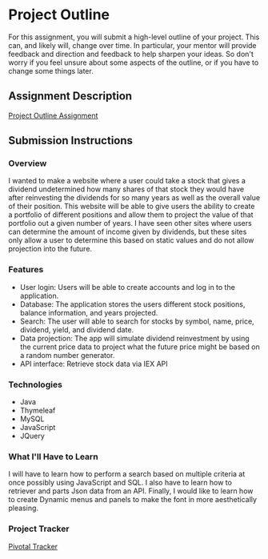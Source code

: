 # Project Outline
For this assignment, you will submit a high-level outline of your project. This can, and likely will, change over time. In particular, your mentor will provide feedback and direction and feedback to help sharpen your ideas. So don't worry if you feel unsure about some aspects of the outline, or if you have to change some things later.

## Assignment Description
[Project Outline Assignment](https://education.launchcode.org/liftoff/assignments/project-outline/)

## Submission Instructions

### Overview
I wanted to make a website where a user could take a stock that gives a dividend undetermined how many shares of that stock they would have after reinvesting the dividends for so many years as well as the overall value of their position. This website will be able to give users the ability to create a portfolio of different positions and allow them to project the value of that portfolio out a given number of years.
I have seen other sites where users can determine the amount of income given by dividends, but these sites only allow a user to determine this based on static values and do not allow projection into the future.

### Features
* User login: Users will be able to create accounts and log in to the application.
* Database:  The application stores the users different stock positions, balance information, and years projected.
* Search: The user will able to search for stocks by symbol, name, price, dividend, yield, and dividend date.
* Data projection:  The app will simulate dividend reinvestment by using the current price data to project what the future price might be   based on a random number generator.
* API interface: Retrieve stock data via IEX API
### Technologies
*	Java
* Thymeleaf
* MySQL
*	JavaScript
*	JQuery
### What I'll Have to Learn
I will have to learn how to perform a search based on multiple criteria at once possibly using JavaScript and SQL.  I also have to learn how to retriever and parts Json data from an API.  Finally, I would like to learn how to create Dynamic menus and panels to make the font in more aesthetically pleasing.

### Project Tracker
[Pivotal Tracker](https://www.pivotaltracker.com/n/projects/2185692)
